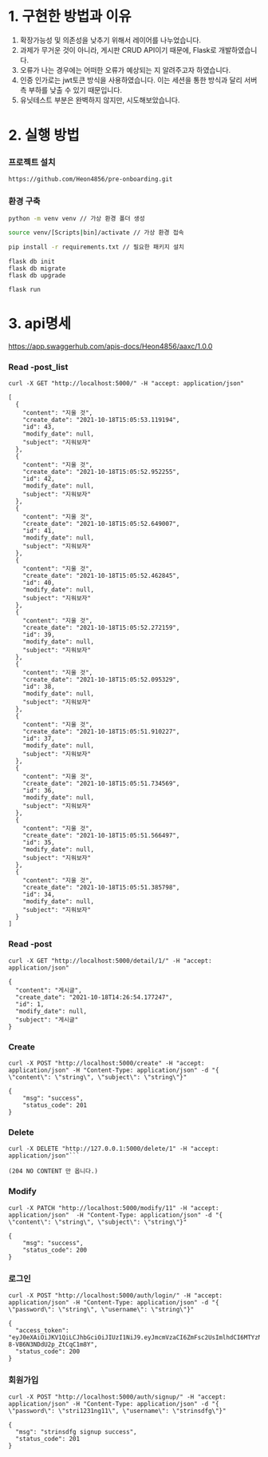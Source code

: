 # 1. 구현한 방법과 이유
1. 확장가능성 및 의존성을 낮추기 위해서 레이어를 나누었습니다.
2. 과제가 무거운 것이 아니라, 게시판 CRUD API이기 때문에, Flask로 개발하였습니다.
3. 오류가 나는 경우에는 어떠한 오류가 예상되는 지 알려주고자 하였습니다.
4. 인증 인가로는 jwt토큰 방식을 사용하였습니다. 이는 세션을 통한 방식과 달리 서버측 부하를 낮출 수 있기 때문입니다.
5. 유닛테스트 부분은 완벽하지 않지만, 시도해보았습니다.


# 2. 실행 방법

### 프로젝트 설치

```bash
https://github.com/Heon4856/pre-onboarding.git
```

 ### 환경 구축

```bash
python -m venv venv // 가상 환경 폴더 생성

source venv/[Scripts|bin]/activate // 가상 환경 접속

pip install -r requirements.txt // 필요한 패키지 설치
```

```shell
flask db init
flask db migrate
flask db upgrade
```

```shell
flask run
```


# 3. api명세
https://app.swaggerhub.com/apis-docs/Heon4856/aaxc/1.0.0


### Read -post_list
```shell
curl -X GET "http://localhost:5000/" -H "accept: application/json"

[
  {
    "content": "지울 것",
    "create_date": "2021-10-18T15:05:53.119194",
    "id": 43,
    "modify_date": null,
    "subject": "지워보자"
  },
  {
    "content": "지울 것",
    "create_date": "2021-10-18T15:05:52.952255",
    "id": 42,
    "modify_date": null,
    "subject": "지워보자"
  },
  {
    "content": "지울 것",
    "create_date": "2021-10-18T15:05:52.649007",
    "id": 41,
    "modify_date": null,
    "subject": "지워보자"
  },
  {
    "content": "지울 것",
    "create_date": "2021-10-18T15:05:52.462845",
    "id": 40,
    "modify_date": null,
    "subject": "지워보자"
  },
  {
    "content": "지울 것",
    "create_date": "2021-10-18T15:05:52.272159",
    "id": 39,
    "modify_date": null,
    "subject": "지워보자"
  },
  {
    "content": "지울 것",
    "create_date": "2021-10-18T15:05:52.095329",
    "id": 38,
    "modify_date": null,
    "subject": "지워보자"
  },
  {
    "content": "지울 것",
    "create_date": "2021-10-18T15:05:51.910227",
    "id": 37,
    "modify_date": null,
    "subject": "지워보자"
  },
  {
    "content": "지울 것",
    "create_date": "2021-10-18T15:05:51.734569",
    "id": 36,
    "modify_date": null,
    "subject": "지워보자"
  },
  {
    "content": "지울 것",
    "create_date": "2021-10-18T15:05:51.566497",
    "id": 35,
    "modify_date": null,
    "subject": "지워보자"
  },
  {
    "content": "지울 것",
    "create_date": "2021-10-18T15:05:51.385798",
    "id": 34,
    "modify_date": null,
    "subject": "지워보자"
  }
]
```

### Read -post

```shell
curl -X GET "http://localhost:5000/detail/1/" -H "accept: application/json"
```

```shell
{
  "content": "게시글",
  "create_date": "2021-10-18T14:26:54.177247",
  "id": 1,
  "modify_date": null,
  "subject": "게시글"
}
```

### Create
```shell
curl -X POST "http://localhost:5000/create" -H "accept: application/json" -H "Content-Type: application/json" -d "{ \"content\": \"string\", \"subject\": \"string\"}"
```
```shell
{
    "msg": "success",
    "status_code": 201
}
```

### Delete
```shell
curl -X DELETE "http://127.0.0.1:5000/delete/1" -H "accept: application/json"```
```
```shell
(204 NO CONTENT 만 옵니다.)
```

### Modify
```shell
curl -X PATCH "http://localhost:5000/modify/11" -H "accept: application/json"  -H "Content-Type: application/json" -d "{ \"content\": \"string\", \"subject\": \"string\"}"
```
```shell
{
    "msg": "success",
    "status_code": 200
}
```

### 로그인
```shell
curl -X POST "http://localhost:5000/auth/login/" -H "accept: application/json" -H "Content-Type: application/json" -d "{ \"password\": \"string\", \"username\": \"string\"}"
```

```shell
{
  "access_token": "eyJ0eXAiOiJKV1QiLCJhbGciOiJIUzI1NiJ9.eyJmcmVzaCI6ZmFsc2UsImlhdCI6MTYzNDU0MzY4MSwianRpIjoiMTE3NzcyMmUtNmQ0MS00M2Y2LTg5YTktZGI0YTBlYTZlZmEwIiwidHlwZSI6ImFjY2VzcyIsInN1YiI6NCwibmJmIjoxNjM0NTQzNjgxLCJleHAiOjE2MzQ1NDQ1ODF9.-22JE3F9LySXfKdKByS-8-VB6N3NDdU2p_ZtCqC1m8Y",
  "status_code": 200
}
```

### 회원가입
```shell
curl -X POST "http://localhost:5000/auth/signup/" -H "accept: application/json" -H "Content-Type: application/json" -d "{ \"password\": \"stri1231ng11\", \"username\": \"strinsdfg\"}"
```
```shell
{
  "msg": "strinsdfg signup success",
  "status_code": 201
}
```


